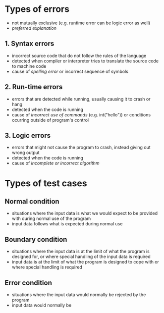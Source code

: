 # Types of errors

- not mutually exclusive (e.g. runtime error can be logic error as well)
- *preferred explanation*

## 1.  Syntax errors

- incorrect source code that do not follow the rules of the language
- detected when compiler or interpreter tries to translate the source code to machine code
- cause of *spelling error* or incorrect sequence of symbols

## 2.  Run-time errors

- errors that are detected while running, usually causing it to crash or hang
- detected when the code is running
- cause of *incorrect use of commands* (e.g. int("hello")) or conditions ocurring outside of program's control

## 3.  Logic errors

- errors that might not cause the program to crash, instead giving out wrong output
- detected when the code is running
- cause of *incomplete or incorrect algorithm*

# Types of test cases

## Normal condition

- situations where the input data is what we would expect to be provided with during normal use of the program
- input data follows what is expected during normal use

## Boundary condition

- situations where the input data is at the limit of what the program is designed for, or where special handling of the input data is required
- input data is at the limit of what the program is designed to cope with or where special handling is required

## Error condition
- situations where the input data would normally be rejected by the program
- input data would normally be 